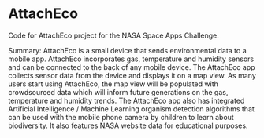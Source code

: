 # AttachEco
Code for AttachEco project for the NASA Space Apps Challenge.

Summary:
AttachEco is a small device that sends environmental data to a mobile app. AttachEco incorporates gas, temperature and humidity sensors and can be connected to the back of any mobile device. The AttachEco app collects sensor data from the device and displays it on a map view. As many users start using AttachEco, the map view will be populated with crowdsourced data which will inform future generations on the gas, temperature and humidity trends. The AttachEco app also has integrated Artificial Intelligence / Machine Learning organism detection algorithms that can be used with the mobile phone camera by children to learn about biodiversity. It also features NASA website data for educational purposes.
